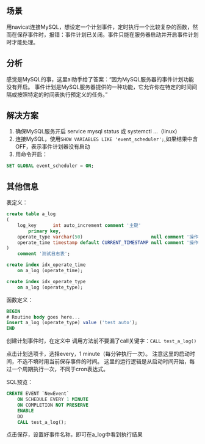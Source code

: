 ## 场景

用navicat连接MySQL，想设定一个计划事件，定时执行一个比较复杂的函数，然而在保存事件时，报错：事件计划已关闭。事件只能在服务器启动并开启事件计划时才能处理。

## 分析

感觉是MySQL的事，这里ai助手给了答案：“因为MySQL服务器的事件计划功能没有开启。
事件计划是MySQL服务器提供的一种功能，它允许你在特定的时间间隔或按照特定的时间表执行预定义的任务。”

## 解决方案

1. 确保MySQL服务开启 service mysql status 或 systemctl ...（linux）
2. 连接MySQL，使用```SHOW VARIABLES LIKE 'event_scheduler';```,如果结果中含OFF，表示事件计划器没有启动
3. 用命令开启：

```sql
SET GLOBAL event_scheduler = ON;
```

## 其他信息

表定义：

```sql
create table a_log
(
    log_key      int auto_increment comment '主键'
        primary key,
    operate_type varchar(50)                         null comment '操作类型',
    operate_time timestamp default CURRENT_TIMESTAMP null comment '操作时间'
)
    comment '测试日志表';

create index idx_operate_time
    on a_log (operate_time);

create index idx_operate_type
    on a_log (operate_type);
```

函数定义：

```sql
BEGIN
# Routine body goes here...
insert a_log (operate_type) value ('test auto');
END
```

创建计划事件时，在定义中 调用方法前不要漏了call关键字：```CALL test_a_log()```

点击计划选项卡，选择every，1 minute（每分钟执行一次）。
注意这里的启动时间，不选不填时用当前保存事件的时间。
这里的运行逻辑是从启动时间开始，每过一个周期执行一次，不同于cron表达式。

SQL预览：

```sql
CREATE EVENT `NewEvent`
    ON SCHEDULE EVERY 1 MINUTE
    ON COMPLETION NOT PRESERVE
    ENABLE
    DO
    CALL test_a_log();
```

点击保存，设置好事件名称，即可在a_log中看到执行结果
